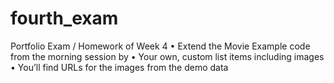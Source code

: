 # fourth_exam

Portfolio Exam / Homework of Week 4
• Extend the Movie Example code from the morning session by
• Your own, custom list items including images
• You’ll find URLs for the images from the demo data
